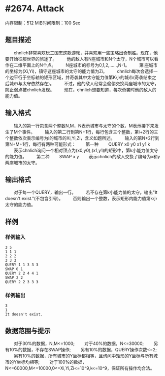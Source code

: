 # #2674. Attack

内存限制：512 MiB时间限制：100 Sec

## 题目描述

　　chnlich非常喜欢玩三国志这款游戏，并喜欢用一些策略出奇制胜。现在，他要开始征服世界的旅途了。
　　他的敌人有N座城市和N个太守，N个城市可以看作在二维平面上的N个点。
　　N座城市的标号为0,1,2,&hellip;&hellip;,N-1。
　　第i座城市的坐标为(Xi,Yi)，镇守这座城市的太守的能力值为Zi。
　　chnlich每次会选择一个边平行于坐标轴的矩形区域，并奇袭其中太守能力值第K小的城市(奇袭结束之后城市与太守依然存在)。
　　不过，他的敌人经常会偷偷交换两座城市的太守，防止弱点被chnlich发现。
　　现在，chnlich想要知道，每次奇袭时他的敌人的能力值。

## 输入格式

　　输入的第一行包含两个整数N,M，N表示城市与太守的个数，M表示接下来发生了M个事件。
　　输入的第二行到第N+1行，每行包含三个整数，第i+2行的三个整数依次表示编号为i的城市的Xi,Yi,Zi，含义如题所述。
　　输入的第N+2行到第N+M+1行，每行有两种可能形式：
　　第一种
　　QUERY x0 y0 x1 y1 k
　　表示chnlich询问一个相对顶点为(x0,y0),(x1,y1)的矩形中，第k小能力值太守的能力值。
　　第二种
　　SWAP x y
　　表示chnlich的敌人交换了编号为x和y两座城市的太守。

## 输出格式

　　对于每一个QUERY，输出一行。
　　若不存在第k小能力值的太守，输出"It doesn't exist."(不包含引号)。
　　否则输出一个整数，表示矩形内能力值第k小太守的能力值。

## 样例

### 样例输入

    
    3 5
    1 1 1
    2 2 2
    3 3 3
    QUERY 1 1 3 3 3
    SWAP 0 1
    QUERY 2 2 4 4 1
    SWAP 2 2
    QUERY 2 2 3 3 3
    
    
    

### 样例输出

    
    3
    1
    It doesn't exist.
    
    
    

## 数据范围与提示

　　对于30%的数据，N,M<=1000;
　　对于40%的数据，N<=30000;
　　另有10%的数据，不存在SWAP操作;
　　另有10%的数据，QUERY操作次数<=2;
　　另有10%的数据，所有城市的Y坐标都相等，且询问中矩形的Y坐标与所有城市的Y坐标均相等;
　　对于100%的数据，N<=60000,M<=10000,0<=Xi,Yi,Zi<=10^9,k<=10^9，保证所有操作均合法。
